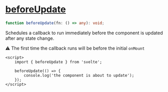 # [beforeUpdate](https://svelte.dev/docs/svelte#beforeupdate)
```ts
function beforeUpdate(fn: () => any): void;
```
Schedules a callback to run immediately before the component is updated after any state change.

⚠️ The first time the callback runs will be before the initial `onMount`
```sveltehtml
<script>
	import { beforeUpdate } from 'svelte';

	beforeUpdate(() => {
		console.log('the component is about to update');
	});
</script>
```
